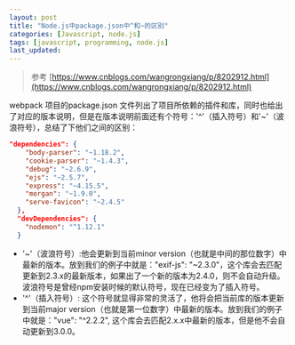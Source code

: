 ```yaml
---
layout: post
title: "Node.js中package.json中^和~的区别"
categories: [Javascript, node.js]
tags: [javascript, programming, node.js]
last_updated:
---
```


> 参考 [https://www.cnblogs.com/wangrongxiang/p/8202912.html](https://www.cnblogs.com/wangrongxiang/p/8202912.html)

webpack 项目的package.json 文件列出了项目所依赖的插件和库，同时也给出了对应的版本说明，但是在版本说明前面还有个符号：'^'（插入符号）和'~'（波浪符号），总结了下他们之间的区别：

~~~json
"dependencies": {
    "body-parser": "~1.18.2",
    "cookie-parser": "~1.4.3",
    "debug": "~2.6.9",
    "ejs": "~2.5.7",
    "express": "~4.15.5",
    "morgan": "~1.9.0",
    "serve-favicon": "~2.4.5"
  },
  "devDependencies": {
    "nodemon": "^1.12.1"
  }
~~~

* '~'（波浪符号）:他会更新到当前minor version（也就是中间的那位数字）中最新的版本。放到我们的例子中就是："exif-js": "~2.3.0"，这个库会去匹配更新到2.3.x的最新版本，如果出了一个新的版本为2.4.0，则不会自动升级。波浪符号是曾经npm安装时候的默认符号，现在已经变为了插入符号。
* '^'（插入符号）: 这个符号就显得非常的灵活了，他将会把当前库的版本更新到当前major version（也就是第一位数字）中最新的版本。放到我们的例子中就是："vue": "^2.2.2", 这个库会去匹配2.x.x中最新的版本，但是他不会自动更新到3.0.0。


